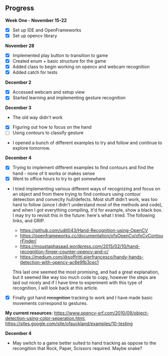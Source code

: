 
<h2>Progress</h2>

**Week One - November 15-22**
- [X] Set up IDE and OpenFrameworks
- [X] Set up opencv library

**November 28**
- [X] Implemented play button to transition to game
- [X] Created enum + basic structure for the game
- [X] Added class to begin working on opencv and webcam recognition
- [X] Added catch for tests

**December 2**
- [X] Accessed webcam and setup view
- [X] Started learning and implementing gesture recognition 

**December 3**
- The old way didn't work
- [X] Figuring out how to focus on the hand
- [ ] Using contours to classify gesture
- I opened a bunch of different examples to try and follow and continue to explore tomorrow. 

**December 4**
- [X] Trying to implement different examples to find contours and find the hand - none of it works or makes sense
- [X] Went to office hours to try to get somewhere
- I tried implementing various different ways of recognizing and focus on an object and from there trying to find contours using contour deteection and convecity hull/defects. Most stuff didn't work, was too hard to follow (since I didn't understand most of the methods and code), and when I got everything compiling, it'd for example, show a black box.
I may try to revisit this in the future: here's what I tried: The following links, and GRIP.
    - https://github.com/udit043/Hand-Recognition-using-OpenCV
    - https://openframeworks.cc/documentation/ofxOpenCv/ofxCvContourFinder/
    - https://moustaphasaad.wordpress.com/2015/02/10/hand-recognition-finger-counter-opencv-and-c/
    - https://medium.com/@soffritti.pierfrancesco/handy-hands-detection-with-opencv-ac6e9fb3cec1
    
    This last one seemed the most promising, and had a great explanation, but it seemed like way too much code to copy, however the steps are laid out nicely and if I have time to experiment with this type of recognition, I will look back at this article.
- [X] Finally got hand ~~recognition~~ tracking to work and I have made basic movements correspond to gestures.

**My current resources:** https://www.opencv-srf.com/2010/09/object-detection-using-color-seperation.html, https://sites.google.com/site/ofauckland/examples/10-testing

**December 4**
- May switch to a game better suited to hand tracking as oppose to the recongition that Rock, Paper, Scissors required. Maybe snake?